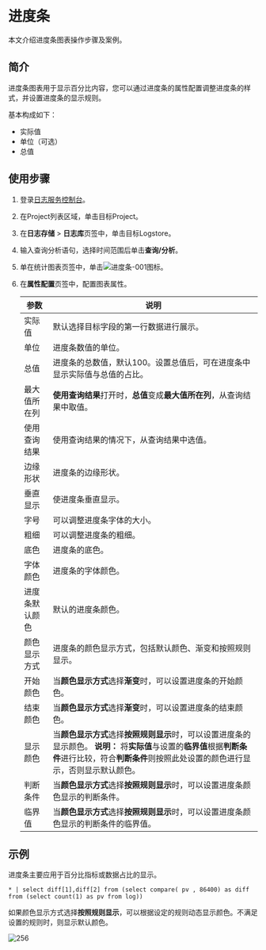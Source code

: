 # 进度条

本文介绍进度条图表操作步骤及案例。

## 简介

进度条图表用于显示百分比内容，您可以通过进度条的属性配置调整进度条的样式，并设置进度条的显示规则。

基本构成如下：

-   实际值
-   单位（可选）
-   总值

## 使用步骤

1.  登录[日志服务控制台](https://sls.console.aliyun.com)。

2.  在Project列表区域，单击目标Project。

3.  在**日志存储** \> **日志库**页签中，单击目标Logstore。

4.  输入查询分析语句，选择时间范围后单击**查询/分析**。

5.  单在统计图表页签中，单击![进度条-001](https://static-aliyun-doc.oss-cn-hangzhou.aliyuncs.com/assets/img/zh-CN/0554006951/p93120.png)图标。

6.  在**属性配置**页签中，配置图表属性。

    |参数|说明|
    |--|--|
    |实际值|默认选择目标字段的第一行数据进行展示。|
    |单位|进度条数值的单位。|
    |总值|进度条的总数值，默认100。设置总值后，可在进度条中显示实际值与总值的占比。|
    |最大值所在列|**使用查询结果**打开时，**总值**变成**最大值所在列**，从查询结果中取值。|
    |使用查询结果|使用查询结果的情况下，从查询结果中选值。|
    |边缘形状|进度条的边缘形状。|
    |垂直显示|使进度条垂直显示。|
    |字号|可以调整进度条字体的大小。|
    |粗细|可以调整进度条的粗细。|
    |底色|进度条的底色。|
    |字体颜色|进度条的字体颜色。|
    |进度条默认颜色|默认的进度条颜色。|
    |颜色显示方式|进度条的颜色显示方式，包括默认颜色、渐变和按照规则显示。|
    |开始颜色|当**颜色显示方式**选择**渐变**时，可以设置进度条的开始颜色。|
    |结束颜色|当**颜色显示方式**选择**渐变**时，可以设置进度条的结束颜色。|
    |显示颜色|当**颜色显示方式**选择**按照规则显示**时，可以设置进度条的显示颜色。 **说明：** 将**实际值**与设置的**临界值**根据**判断条件**进行比较，符合**判断条件**则按照此处设置的颜色进行显示，否则显示默认颜色。 |
    |判断条件|当**颜色显示方式**选择**按照规则显示**时，可以设置进度条颜色显示的判断条件。|
    |临界值|当**颜色显示方式**选择**按照规则显示**时，可以设置进度条颜色显示的判断条件的临界值。|


## 示例

进度条主要应用于百分比指标或数据占比的显示。

```
* | select diff[1],diff[2] from (select compare( pv , 86400) as diff from (select count(1) as pv from log))
```

如果颜色显示方式选择**按照规则显示**，可以根据设定的规则动态显示颜色。不满足设置的规则时，则显示默认颜色。

![256](https://static-aliyun-doc.oss-cn-hangzhou.aliyuncs.com/assets/img/zh-CN/1270623061/p129909.png)

